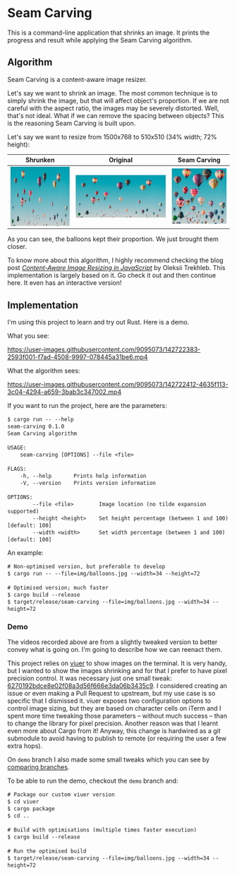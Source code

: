 # Seam Carving

This is a command-line application that shrinks an image. It prints the progress and result while applying the Seam Carving algorithm.

## Algorithm

Seam Carving is a content-aware image resizer.

Let's say we want to shrink an image. The most common technique is to simply shrink the image, but that will affect object's proportion. If we are not careful with the aspect ratio, the images may be severely distorted. Well, that's not ideal. What if we can remove the spacing between objects? This is the reasoning Seam Carving is built upon.

Let's say we want to resize from 1500x768 to 510x510 (34% width; 72% height):

| Shrunken | Original | Seam Carving |
|:-------:|:--------:|:----------:|
![](img/balloons-shrunken.jpg) | ![](img/balloons.jpg) | ![](img/balloons-final.png) |

As you can see, the balloons kept their proportion. We just brought them closer.

To know more about this algorithm, I highly recommend checking the blog post [_Content-Aware Image Resizing in JavaScript_](https://trekhleb.dev/blog/2021/content-aware-image-resizing-in-javascript/) by Oleksii Trekhleb. This implementation is largely based on it. Go check it out and then continue here. It even has an interactive version!

## Implementation

I'm using this project to learn and try out Rust. Here is a demo.

What you see:

https://user-images.githubusercontent.com/9095073/142722383-2593f001-f7ad-4508-9997-078445a31be6.mp4

What the algorithm sees:

https://user-images.githubusercontent.com/9095073/142722412-4635f113-3c04-4294-a659-3bab3c347002.mp4

If you want to run the project, here are the parameters:
```shell
$ cargo run -- --help
seam-carving 0.1.0
Seam Carving algorithm

USAGE:
    seam-carving [OPTIONS] --file <file>

FLAGS:
    -h, --help       Prints help information
    -V, --version    Prints version information

OPTIONS:
        --file <file>        Image location (no tilde expansion supported)
        --height <height>    Set height percentage (between 1 and 100) [default: 100]
        --width <width>      Set width percentage (between 1 and 100) [default: 100]
```

An example:
```shell
# Non-optimised version, but preferable to develop
$ cargo run -- --file=img/balloons.jpg --width=34 --height=72

# Optimised version; much faster
$ cargo build --release
$ target/release/seam-carving --file=img/balloons.jpg --width=34 --height=72
```

### Demo

The videos recorded above are from a slightly tweaked version to better convey what is going on. I'm going to describe how we can reenact them.

This project relies on [viuer](https://github.com/atanunq/viuer) to show images on the terminal. It is very handy, but I wanted to show the images shrinking and for that I prefer to have pixel precision control. It was necessary just one small tweak: [6270192bdce8e02f08a3d56f666e3da06b3435c9](https://github.com/antonio-ramadas/viuer/commit/6270192bdce8e02f08a3d56f666e3da06b3435c9). I considered creating an issue or even making a Pull Request to upstream, but my use case is so specific that I dismissed it. viuer exposes two configuration options to control image sizing, but they are based on character cells on iTerm and I spent more time tweaking those parameters – without much success – than to change the library for pixel precision. Another reason was that I learnt even more about Cargo from it! Anyway, this change is hardwired as a git submodule to avoid having to publish to remote (or requiring the user a few extra hops).

On `demo` branch I also made some small tweaks which you can see by [comparing branches](https://github.com/antonio-ramadas/seam-carving/compare/demo).

To be able to run the demo, checkout the `demo` branch and:
```shell
# Package our custom viuer version
$ cd viuer
$ cargo package
$ cd ..

# Build with optimisations (multiple times faster execution)
$ cargo build --release

# Run the optimised build
$ target/release/seam-carving --file=img/balloons.jpg --width=34 --height=72
```
